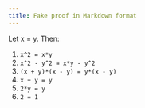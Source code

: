 ```yaml
---
title: Fake proof in Markdown format
---
```


Let x = y.  Then:

1. `x^2 = x*y`
2. `x^2 - y^2 = x*y - y^2`
2. `(x + y)*(x - y) = y*(x - y)`
2. `x + y = y`
2. `2*y = y`
2. `2 = 1`
